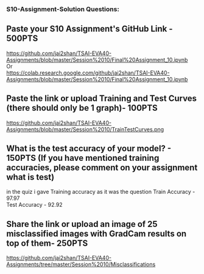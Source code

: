 ### S10-Assignment-Solution Questions:   

## Paste your S10 Assignment's GitHub Link - 500PTS    
https://github.com/jai2shan/TSAI-EVA40-Assignments/blob/master/Session%2010/Final%20Assignment_10.ipynb   
Or    
https://colab.research.google.com/github/jai2shan/TSAI-EVA40-Assignments/blob/master/Session%2010/Final%20Assignment_10.ipynb


## Paste the link or upload Training and Test Curves (there should only be 1 graph)- 100PTS
https://github.com/jai2shan/TSAI-EVA40-Assignments/blob/master/Session%2010/TrainTestCurves.png


## What is the test accuracy of your model? - 150PTS (If you have mentioned training accuracies, please comment on your assignment what is test)
in the quiz i gave Training accuracy as it was the question 
Train Accuracy - 97.97    
Test Accuracy - 92.92    

## Share the link or upload an image of 25 misclassified images with GradCam results on top of them- 250PTS   
https://github.com/jai2shan/TSAI-EVA40-Assignments/tree/master/Session%2010/Misclassifications
